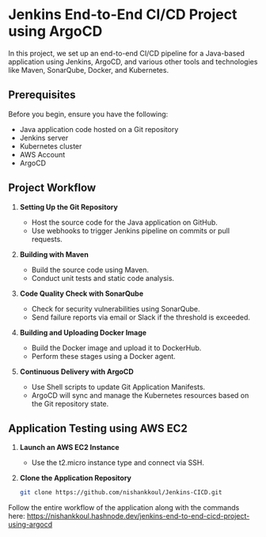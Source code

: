 # Jenkins End-to-End CI/CD Project using ArgoCD

In this project, we set up an end-to-end CI/CD pipeline for a Java-based application using Jenkins, ArgoCD, and various other tools and technologies like Maven, SonarQube, Docker, and Kubernetes.

## Prerequisites

Before you begin, ensure you have the following:
- Java application code hosted on a Git repository
- Jenkins server
- Kubernetes cluster
- AWS Account
- ArgoCD

## Project Workflow

1. **Setting Up the Git Repository**
   - Host the source code for the Java application on GitHub.
   - Use webhooks to trigger Jenkins pipeline on commits or pull requests.

2. **Building with Maven**
   - Build the source code using Maven.
   - Conduct unit tests and static code analysis.

3. **Code Quality Check with SonarQube**
   - Check for security vulnerabilities using SonarQube.
   - Send failure reports via email or Slack if the threshold is exceeded.

4. **Building and Uploading Docker Image**
   - Build the Docker image and upload it to DockerHub.
   - Perform these stages using a Docker agent.

5. **Continuous Delivery with ArgoCD**
   - Use Shell scripts to update Git Application Manifests.
   - ArgoCD will sync and manage the Kubernetes resources based on the Git repository state.

## Application Testing using AWS EC2

1. **Launch an AWS EC2 Instance**
   - Use the t2.micro instance type and connect via SSH.

2. **Clone the Application Repository**
   ```bash
   git clone https://github.com/nishankkoul/Jenkins-CICD.git

Follow the entire workflow of the application along with the commands here: https://nishankkoul.hashnode.dev/jenkins-end-to-end-cicd-project-using-argocd
